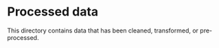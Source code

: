 # Processed data

This directory contains data that has been cleaned, transformed, or pre-processed.

